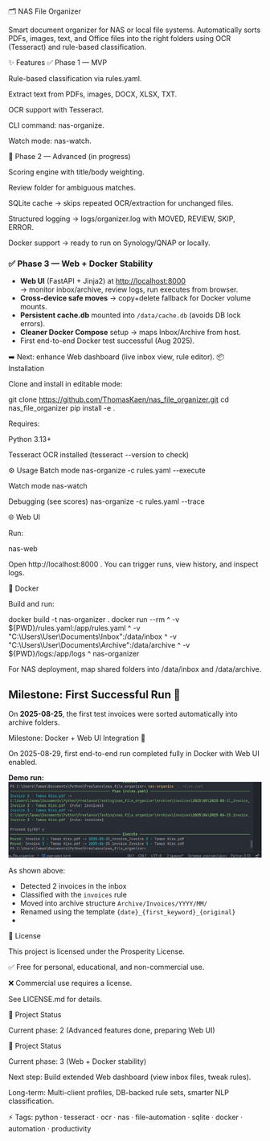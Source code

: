 🗂️ NAS File Organizer

Smart document organizer for NAS or local file systems.
Automatically sorts PDFs, images, text, and Office files into the right folders using OCR (Tesseract) and rule-based classification.

✨ Features
✅ Phase 1 — MVP

Rule-based classification via rules.yaml.

Extract text from PDFs, images, DOCX, XLSX, TXT.

OCR support with Tesseract.

CLI command: nas-organize.

Watch mode: nas-watch.

🚀 Phase 2 — Advanced (in progress)

Scoring engine with title/body weighting.

Review folder for ambiguous matches.

SQLite cache → skips repeated OCR/extraction for unchanged files.

Structured logging → logs/organizer.log with MOVED, REVIEW, SKIP, ERROR.

Docker support → ready to run on Synology/QNAP or locally.

### ✅ Phase 3 — Web + Docker Stability
- **Web UI** (FastAPI + Jinja2) at [http://localhost:8000](http://localhost:8000)  
  → monitor inbox/archive, review logs, run executes from browser.
- **Cross-device safe moves** → copy+delete fallback for Docker volume mounts.
- **Persistent cache.db** mounted into `/data/cache.db` (avoids DB lock errors).
- **Cleaner Docker Compose** setup → maps Inbox/Archive from host.
- First end-to-end Docker test successful (Aug 2025).

➡️ Next: enhance Web dashboard (live inbox view, rule editor).
📦 Installation

Clone and install in editable mode:

git clone https://github.com/ThomasKaen/nas_file_organizer.git
cd nas_file_organizer
pip install -e .


Requires:

Python 3.13+

Tesseract OCR installed (tesseract --version to check)

⚙️ Usage
Batch mode
nas-organize -c rules.yaml --execute

Watch mode
nas-watch

Debugging (see scores)
nas-organize -c rules.yaml --trace

🌐 Web UI

Run:

nas-web


Open http://localhost:8000
.
You can trigger runs, view history, and inspect logs.

🐳 Docker

Build and run:

docker build -t nas-organizer .
docker run --rm ^
  -v ${PWD}/rules.yaml:/app/rules.yaml ^
  -v "C:\Users\User\Documents\Inbox":/data/inbox ^
  -v "C:\Users\User\Documents\Archive":/data/archive ^
  -v ${PWD}/logs:/app/logs ^
  nas-organizer


For NAS deployment, map shared folders into /data/inbox and /data/archive.

## Milestone: First Successful Run 🎉

On **2025-08-25**, the first test invoices were sorted automatically into archive folders.  

Milestone: Docker + Web UI Integration 🚀

On 2025-08-29, first end-to-end run completed fully in Docker with Web UI enabled.

**Demo run:**
![CLI execution](docs/cli_mvp_test.png)

As shown above:
- Detected 2 invoices in the inbox
- Classified with the `invoices` rule
- Moved into archive structure `Archive/Invoices/YYYY/MM/`
- Renamed using the template `{date}_{first_keyword}_{original}`
- 
📜 License

This project is licensed under the Prosperity License.

✅ Free for personal, educational, and non-commercial use.

❌ Commercial use requires a license.

See LICENSE.md
 for details.

📝 Project Status

Current phase: 2 (Advanced features done, preparing Web UI)

📝 Project Status

Current phase: 3 (Web + Docker stability)

Next step: Build extended Web dashboard (view inbox files, tweak rules).

Long-term: Multi-client profiles, DB-backed rule sets, smarter NLP classification.

⚡ Tags: python · tesseract · ocr · nas · file-automation · sqlite · docker · automation · productivity